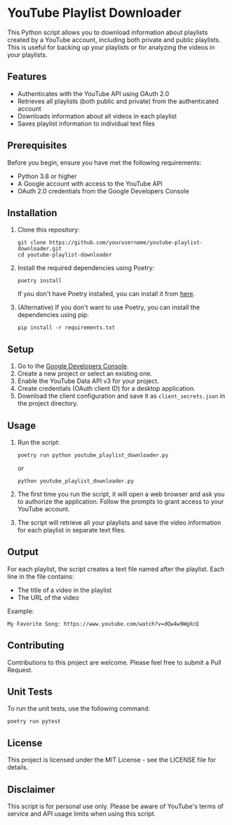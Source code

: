 # YouTube Playlist Downloader

This Python script allows you to download information about playlists created by a YouTube account, including both private and public playlists.
This is useful for backing up your playlists or for analyzing the videos in your playlists.

## Features

- Authenticates with the YouTube API using OAuth 2.0
- Retrieves all playlists (both public and private) from the authenticated account
- Downloads information about all videos in each playlist
- Saves playlist information to individual text files

## Prerequisites

Before you begin, ensure you have met the following requirements:

- Python 3.8 or higher
- A Google account with access to the YouTube API
- OAuth 2.0 credentials from the Google Developers Console

## Installation

1. Clone this repository:
   ```
   git clone https://github.com/yourusername/youtube-playlist-downloader.git
   cd youtube-playlist-downloader
   ```

2. Install the required dependencies using Poetry:
   ```
   poetry install
   ```

   If you don't have Poetry installed, you can install it from [here](https://python-poetry.org/docs/#installation).

2. (Alternative) If you don't want to use Poetry, you can install the dependencies using pip:
   ```
   pip install -r requirements.txt
   ```

## Setup

1. Go to the [Google Developers Console](https://console.developers.google.com/).
2. Create a new project or select an existing one.
3. Enable the YouTube Data API v3 for your project.
4. Create credentials (OAuth client ID) for a desktop application.
5. Download the client configuration and save it as `client_secrets.json` in the project directory.

## Usage

1. Run the script:
   ```
   poetry run python youtube_playlist_downloader.py
   ```
    or
    ```
    python youtube_playlist_downloader.py
    ```


2. The first time you run the script, it will open a web browser and ask you to authorize the application. Follow the prompts to grant access to your YouTube account.

3. The script will retrieve all your playlists and save the video information for each playlist in separate text files.

## Output

For each playlist, the script creates a text file named after the playlist. Each line in the file contains:

- The title of a video in the playlist
- The URL of the video

Example:
```
My Favorite Song: https://www.youtube.com/watch?v=dQw4w9WgXcQ
```

## Contributing

Contributions to this project are welcome. Please feel free to submit a Pull Request.

## Unit Tests

To run the unit tests, use the following command:
```
poetry run pytest
```


## License

This project is licensed under the MIT License - see the LICENSE file for details.

## Disclaimer

This script is for personal use only. Please be aware of YouTube's terms of service and API usage limits when using this script.
